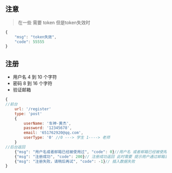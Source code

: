 
## 注意
> 在一些 需要 token 但是token失效时
~~~JavaScript
{
    "msg": "token失效",
    "code": 55555
}
~~~

## 注册
- 用户名 4 到 10 个字符
- 密码 8 到 16 个字符
- 验证邮箱
~~~javascript
{
//前台
    url: '/register'
    type: 'post'
    {
        userName: '车神-黄杰',
        password: '12345678',
        email: '651762920@qq.com',
        userType: '0' //0 ---> 学生 1----> 老师
    }
//后台返回
    {"msg": "用户名或者邮箱已经被使用过", "code": 0}//用户名 或者邮箱已经被使用
    {"msg": "注册成功", "code": 200}// 注册成功返回 此时需要 提示用户通过邮箱激活账户
    {"msg": "注册失败，请稍后再试", "code": -1}// 插入数据失败
}

~~~